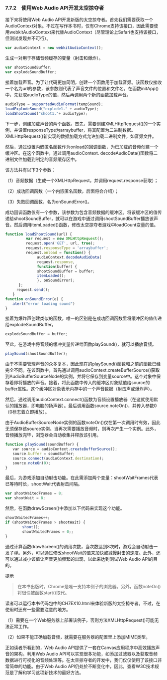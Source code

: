 ### 7.7.2　使用Web Audio API开发太空掠夺者

接下来将使用Web Audio API开发新版的太空掠夺者。首先我们需要获取一个AudioContext对象。不过在写作本书时，仅有Chrome支持该接口，因此需要使用webkitAudioContext来代替AudioContext（尽管理论上Safari也支持该接口，但测试发现并不可行）。

```javascript
var audioContext = new webkitAudioContext();
```

生成一对用于存储音频缓存的变量（射击和爆炸）。

```javascript
var shootSoundBuffer;
var explodeSoundBuffer;
```

接着加载声音。为了让代码更加简明，创建一个函数用于加载音频。该函数仅接收一个名为url的参数，该参数则代表了声音文件的位置和文件名。在函数initApp()中，先获取audioType的值，然后再调用两个新的函数加载声音。

```javascript
audioType = supportedAudioFormat(tempSound);
loadExplodeSound("explode1." + audioType);
loadShootSound("shoot1."+ audioType);
```

下一步，创建加载声音的两个函数。首先，需要创建XMLHttpRequest()的一个实例，并设置responseType为arraybuffer，将其配置为二进制数据。XMLHttpRequest()新实现的数据加载方式允许加载二进制文件，如音频文件。

然后，通过设置内嵌匿名函数作为onload的回调函数，为已加载的音频创建一个缓冲区。在这个函数中，通过调用audioContext. decodeAudioData()函数将二进制文件加载到制定的音频缓存区中。

该方法共有以下3个参数：

（1）音频数据（生成一个XMLHttpRequest，并调用request.response获取）；

（2）成功回调函数（一个内嵌匿名函数，后面将会介绍）；

（3）失败回调函数，名为onSoundError()。

成功回调函数仅有一个参数，该参数为包含音频数据的缓冲区。将该缓冲区的值传递给shootSoundBuffer，就可以在游戏中通过调用shootSoundBuffer播放该声音。然后调用itemLoaded()函数，修改太空掠夺者游戏中loadCount变量的值。

```javascript
function loadShootSound(url) {
　　　　　 var request = new XMLHttpRequest();
　　　　　 request.open('GET', url, true);
　　　　　 request.responseType = 'arraybuffer';
　　　　　 request.onload = function() {
　　　　　　　　 audioContext.decodeAudioData(
　　　　　　　　 request.response, 
　　　　　　　　 function(buffer) {
　　　　　　　　 shootSoundBuffer = buffer;
　　　　　　　　 itemLoaded();
　　　　　　　　 }, onSoundError);
　　　 };
　　　request.send();
　　}
function onSoundError(e) {
　　alert("error loading sound")
}
```

接着为爆炸声创建类似的函数，唯一的区别是在成功回调函数里将缓冲区的值传递给explodeSoundBuffer。

```javascript
explodeSoundBuffer = buffer;
```

至此，在游戏中将音频的缓冲变量传递给函数playSound()，就可以播放音频。

```javascript
playSound(shootSoundBuffer);
```

由于不需要管理声音的众多复本，因此现在的playSound()函数和之前的函数已经完全不同。在该函数中，首先通过调用audioContext.createBufferSource()获取到AudioBufferSourceNode的实例，并将它保存到变量source中。这个对象中保存着即将播放的声音。接着，将此函数中传入的缓冲区对象赋值给source的buffer属性。这个缓冲区对象表示内存中的一个声音数据（射击声或爆炸声）。

然后，通过调用audioContext.connect()函数为音频设置播放器（在这就使用默认的播放器，即电脑的扬声器）。最后调用函数source.noteOn()，并传入参数0（0标志着立即播放）。

由于AudioBufferSourceNode实例的函数noteOn()仅在第一次调用时有效，因此无须保存该source实例。当再次需要播放音频时，则再次产生一个实例。此外，音频播放完毕，浏览器会自动收集并释放该引用。

```javascript
function playSound(soundBuffer) {
　　var source = audioContext.createBufferSource();
　　source.buffer = soundBuffer;
　　source.connect(audioContext.destination);
　　source.noteOn(0);
}
```

最后，为游戏添加自动射击功能。在此需添加两个变量：shootWaitFrames代表已等待时长，shootWait代表射击间隔。

```javascript
var shootWaitedFrames = 8;
var shootWait = 8;
```

然后，在函数drawScreen()中添加以下代码来实现这个功能。

```javascript
shootWaitedFrames++;
if (shootWaitedFrames > shootWait) {
　　　　 shoot();
　　　　 shootWaitedFrames = 0;;
}
```

通过计算函数drawScreen()的调用次数，当次数达到8次时，游戏会自动射击一发子弹。另外，可以通过修改shootWait的值来加快或减慢射击的速度。此外，还可以通过减小该值让声音更加频繁的出现，以此来达到测试Web Audio API的目的。

提示

> 在本书出版时，Chrome是唯一支持本例子的浏览器。另外，函数noteOn()将很快被函数start()取代。

读者可以运行本书代码包中的CH7EX10.html来体验新版的太空掠夺者。不过，在使用时还有一些需要注意的地方。

（1）需要在一个Web服务器上部署该例子，否则方法XMLHttpRequest()可能无法正常工作。

（2）如果不能正确加载音频，就需要在服务器的配置里上添加MIME类型。

正如读者所看到的，Web Audio API提供了一套在Canvas应用程序中高效播放声音的架构。利用Web Audio API可以实现很多功能，如添加过滤器以及获取音频数据进行可视化的音频处理等。在太空掠夺者的开发中，我们仅仅使用了该接口非常简单的功能。由于Web Audio API仍处於不断变化中，因此，查看W3C技术规范是了解和学习这项新技术的最好方法。

